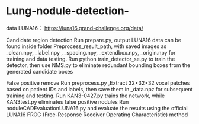 # Lung-nodule-detection-
data LUNA16： https://luna16.grand-challenge.org/data/
 
Candidate region detection
Run prepare.py, output LUNA16 data can be found inside folder Preprocess_result_path, with saved images as _clean.npy, _label.npy , _spacing.npy, _extendbox.npy, _origin.npy for  training and data testing.
Run python train_detector_se.py to train the detector, then use NMS.py to eliminate redundant bounding boxes from the generated candidate boxes

False positive remove
Run preprocess.py ,Extract 32×32×32 voxel patches based on patient IDs and labels, then save them in _data.npz for subsequent training and testing.
Run KAN3-0427.py trains the network, while KAN3test.py eliminates false positive nodules
Run noduleCADEvaluationLUNA16.py and evaluate the results using the official LUNA16 FROC (Free-Response Receiver Operating Characteristic) method
